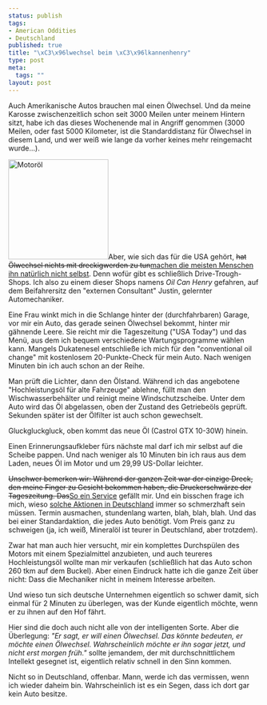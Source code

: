 ```yaml
--- 
status: publish
tags: 
- American Oddities
- Deutschland
published: true
title: "\xC3\x96lwechsel beim \xC3\x96lkannenhenry"
type: post
meta: 
  tags: ""
layout: post
---
```

Auch Amerikanische Autos brauchen mal einen Ölwechsel. Und da meine Karosse zwischenzeitlich schon seit 3000 Meilen unter meinem Hintern sitzt, habe ich das dieses Wochenende mal in Angriff genommen (3000 Meilen, oder fast 5000 Kilometer, ist die Standarddistanz für Ölwechsel in diesem Land, und wer weiß wie lange da vorher keines mehr reingemacht wurde...).

<img id="image652" src="http://fredericiana.de/uploads/2006/08/motoroil.jpg" alt="Motoröl" class="alignright" height="200" />Aber, wie sich das für die USA gehört, <del datetime="2006-08-13T19:47:08+00:00">hat Ölwechsel nichts mit dreckigwerden zu tun</del><ins datetime="2006-08-13T19:47:08+00:00">machen die meisten Menschen ihn natürlich nicht selbst</ins>. Denn wofür gibt es schließlich Drive-Trough-Shops. Ich also zu einem dieser Shops namens <em>Oil Can Henry</em> gefahren, auf dem Beifahrersitz den "externen Consultant" Justin, gelernter Automechaniker.

Eine Frau winkt mich in die Schlange hinter der (durchfahrbaren) Garage, vor mir ein Auto, das gerade seinen Ölwechsel bekommt, hinter mir gähnende Leere. Sie reicht mir die Tageszeitung ("USA Today") und das Menü, aus dem ich bequem verschiedene Wartungsprogramme wählen kann. Mangels Dukatenesel entschließe ich mich für den "conventional oil change" mit kostenlosem 20-Punkte-Check für mein Auto. Nach wenigen Minuten bin ich auch schon an der Reihe.

Man prüft die Lichter, dann den Ölstand. Während ich das angebotene "Hochleistungsöl für alte Fahrzeuge" ablehne, füllt man den Wischwasserbehälter und reinigt meine Windschutzscheibe. Unter dem Auto wird das Öl abgelassen, oben der Zustand des Getriebeöls geprüft. Sekunden später ist der Ölfilter ist auch schon gewechselt.

Gluckgluckgluck, oben kommt das neue Öl (Castrol GTX 10-30W) hinein.
<!--more-->
Einen Erinnerungsaufkleber fürs nächste mal darf ich mir selbst auf die Scheibe pappen. Und nach weniger als 10 Minuten bin ich raus aus dem Laden, neues Öl im Motor und um 29,99 US-Dollar leichter.

<del datetime="2006-08-13T19:47:08+00:00">Unschwer bemerken wir: Während der ganzen Zeit war der einzige Dreck, den meine Finger zu Gesicht bekommen haben, die Druckerschwärze der Tageszeitung.
</del>
<del datetime="2006-08-13T19:47:08+00:00">Das</del><ins datetime="2006-08-13T19:47:08+00:00">So ein Service</ins> gefällt mir. Und ein bisschen frage ich mich, wieso <a href="http://www.swr.de/ratgeber-auto/archiv/2004/10/02/index2.html">solche Aktionen in Deutschland</a> immer so schmerzhaft sein müssen. Termin ausmachen, stundenlang warten, blah, blah, blah. Und das bei einer Standardaktion, die jedes Auto benötigt. Vom Preis ganz zu schweigen (ja, ich weiß, Mineralöl ist teurer in Deutschland, aber trotzdem).

Zwar hat man auch hier versucht, mir ein komplettes Durchspülen des Motors mit einem Spezialmittel anzubieten, und auch teureres Hochleistungsöl wollte man mir verkaufen (schließlich hat das Auto schon 260 tkm auf dem Buckel). Aber einen Eindruck hatte ich die ganze Zeit über nicht: Dass die Mechaniker nicht in meinem Interesse arbeiten.

Und wieso tun sich deutsche Unternehmen eigentlich so schwer damit, sich einmal für 2 Minuten zu überlegen, was der Kunde eigentlich möchte, wenn er zu ihnen auf den Hof fährt.

Hier sind die doch auch nicht alle von der intelligenten Sorte. Aber die Überlegung: <em>"Er sagt, er will einen Ölwechsel. Das könnte bedeuten, er möchte einen Ölwechsel. Wahrscheinlich möchte er ihn sogar jetzt, und nicht erst morgen früh."</em> sollte jemandem, der mit durchschnittlichem Intellekt gesegnet ist, eigentlich relativ schnell in den Sinn kommen.

Nicht so in Deutschland, offenbar. Mann, werde ich das vermissen, wenn ich wieder daheim bin. Wahrscheinlich ist es ein Segen, dass ich dort gar kein Auto besitze.
